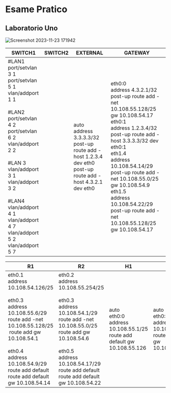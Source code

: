 # Esame Pratico

## Laboratorio Uno

![Screenshot 2023-11-23 171942](C:\Users\baleo\Downloads\Screenshot%202023-11-23%20171942.png)

| SWITCH1                                                                                                                                                                                                                                                                                                         | SWITCH2 | EXTERNAL                                                                                                              | GATEWAY                                                                                                                                                                                                                                                                                                                                                                          |
| --------------------------------------------------------------------------------------------------------------------------------------------------------------------------------------------------------------------------------------------------------------------------------------------------------------- | ------- | --------------------------------------------------------------------------------------------------------------------- | -------------------------------------------------------------------------------------------------------------------------------------------------------------------------------------------------------------------------------------------------------------------------------------------------------------------------------------------------------------------------------- |
| #LAN1<br/>port/setvlan 3 1<br/>port/setvlan 5 1<br/>vlan/addport 1 1<br/><br/>#LAN2<br/>port/setvlan 4 2<br/>port/setvlan 6 2<br/>vlan/addport 2 2<br/><br/>#LAN 3<br/>vlan/addport 3 1<br/>vlan/addport 3 2<br/><br/>#LAN4<br/>vlan/addport 4 1<br/>vlan/addport 4 7<br/>vlan/addport 5 2<br/>vlan/addport 5 7 |         | auto<br/>address 3.3.3.3/32<br/>post-up route add -host 1.2.3.4 dev eth0<br/>post-up route add -host 4.3.2.1 dev eth0 | eth0:0<br/>address 4.3.2.1/32<br/>post-up route add -net 10.108.55.128/25 gw 10.108.54.17<br/>eth0:1<br/>address 1.2.3.4/32<br/>post-up route add -host 3.3.3.3/32 dev eth0:1<br/>eth1.4<br/>address 10.108.54.14/29<br/>post-up route add -net 10.108.55.0/25 gw 10.108.54.9<br/>eth1.5<br/>address 10.108.54.22/29<br/>post-up route add -net 10.108.55.128/25 gw 10.108.54.17 |

| R1                                                                                                                                                                                                                                                      | R2                                                                                                                                                                                                                                                    | H1                                                                                | H2                                                                                  | SERVER1                                                                           | SERVER2                                                                             |
| ------------------------------------------------------------------------------------------------------------------------------------------------------------------------------------------------------------------------------------------------------- | ----------------------------------------------------------------------------------------------------------------------------------------------------------------------------------------------------------------------------------------------------- | --------------------------------------------------------------------------------- | ----------------------------------------------------------------------------------- | --------------------------------------------------------------------------------- | ----------------------------------------------------------------------------------- |
| eth0.1<br/>address 10.108.54.126/25<br/><br/>eth0.3<br/>address 10.108.55.6/29<br/>route add -net 10.108.55.128/25<br/> route add gw 10.108.54.1<br/><br/>eth0.4<br/>address 10.108.54.9/29<br/>route add default<br/>route add default gw 10.108.54.14 | eth0.2<br/>address 10.108.55.254/25<br/><br/>eth0.3<br/>address 10.108.54.1/29<br/>route add -net 10.108.55.0/25<br/>route add gw 10.108.54.6<br/><br/>eth0.5<br/>address 10.108.54.17/29<br/>route add default<br/>route add default gw 10.108.54.22 | auto<br/>eth0:0<br/>address 10.108.55.1/25<br/>route add default gw 10.108.55.126 | auto<br/>eth0:0<br/>address 10.108.55.129/25<br/>route add default gw 10.108.55.254 | auto<br/>eth0:0<br/>address 10.108.55.2/25<br/>route add default gw 10.108.55.126 | auto<br/>eth0:0<br/>address 10.108.55.130/25<br/>route add default gw 10.108.55.254 |


